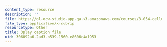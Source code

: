 ```yaml
---
content_type: resource
description: ''
file: https://ol-ocw-studio-app-qa.s3.amazonaws.com/courses/3-054-cellular-solids-structure-properties-and-applications-spring-2015/306092a62ad3b5391560e8606c4a1953_kpbG3L5awgk.srt
file_type: application/x-subrip
resourcetype: Other
title: 3play caption file
uid: 306092a6-2ad3-b539-1560-e8606c4a1953
---
```

